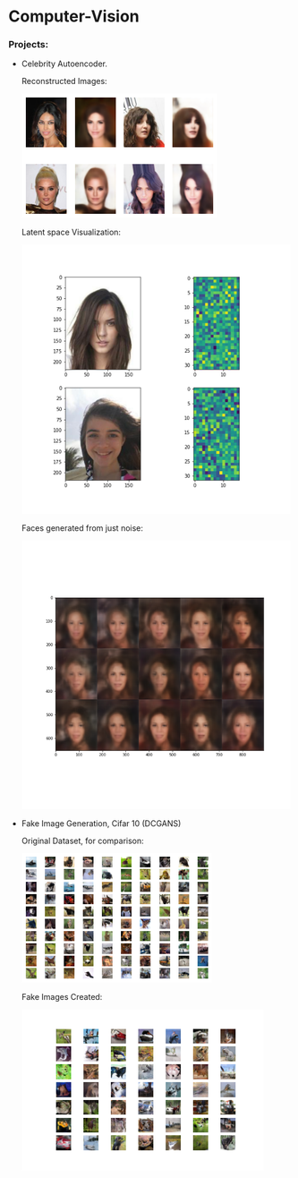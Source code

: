 # Computer-Vision

### Projects:

- Celebrity Autoencoder.

  Reconstructed Images:
  
  ![Recontructed Images](celabrity_autoencoder/Fig003.png)

  Latent space Visualization:
  
  ![Latent space representation Visualization](celabrity_autoencoder/Fig_001.png)
  
  Faces generated from just noise:
  
  ![Faces from noise](celabrity_autoencoder/Fig_002.png)
  
- Fake Image Generation, Cifar 10 (DCGANS)

  Original Dataset, for comparison: 
  
  ![Original Images](cifar_gans/cifar10.png)
  
  Fake Images Created:
  
   ![Original Images](cifar_gans/generated_plot_e191.png)

